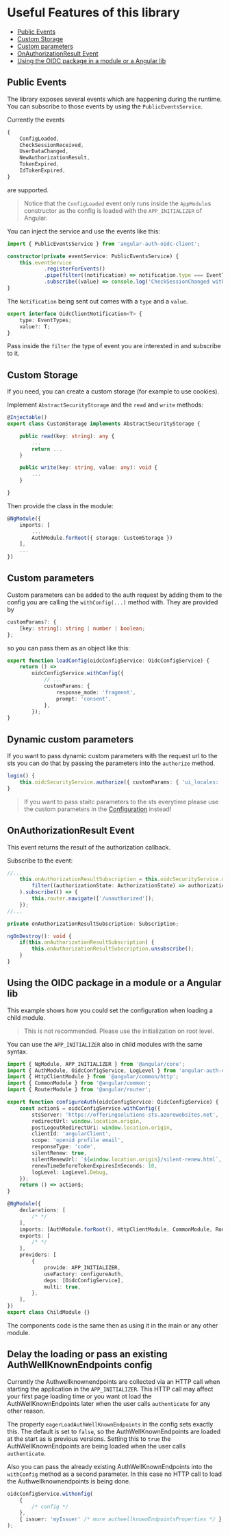 # Useful Features of this library

-   [Public Events](#public-events)
-   [Custom Storage](#custom-storage)
-   [Custom parameters](#custom-parameters)
-   [OnAuthorizationResult Event](#onauthorizationresult-event)
-   [Using the OIDC package in a module or a Angular lib](#using-the-oidc-package-in-a-module-or-a-angular-lib)

## Public Events

The library exposes several events which are happening during the runtime. You can subscribe to those events by using the `PublicEventsService`.

Currently the events

```typescript
{
    ConfigLoaded,
    CheckSessionReceived,
    UserDataChanged,
    NewAuthorizationResult,
    TokenExpired,
    IdTokenExpired,
}
```

are supported.

> Notice that the `ConfigLoaded` event only runs inside the `AppModule`s constructor as the config is loaded with the `APP_INITIALIZER` of Angular.

You can inject the service and use the events like this:

```typescript
import { PublicEventsService } from 'angular-auth-oidc-client';

constructor(private eventService: PublicEventsService) {
    this.eventService
            .registerForEvents()
            .pipe(filter((notification) => notification.type === EventTypes.CheckSessionReceived))
            .subscribe((value) => console.log('CheckSessionChanged with value ', value));
}
```

The `Notification` being sent out comes with a `type` and a `value`.

```ts
export interface OidcClientNotification<T> {
    type: EventTypes;
    value?: T;
}
```

Pass inside the `filter` the type of event you are interested in and subscribe to it.

## Custom Storage

If you need, you can create a custom storage (for example to use cookies).

Implement `AbstractSecurityStorage` and the `read` and `write` methods:

```typescript
@Injectable()
export class CustomStorage implements AbstractSecurityStorage {

    public read(key: string): any {
        ...
        return ...
    }

    public write(key: string, value: any): void {
        ...
    }

}
```

Then provide the class in the module:

```typescript
@NgModule({
    imports: [
        ...
        AuthModule.forRoot({ storage: CustomStorage })
    ],
    ...
})
```

## Custom parameters

Custom parameters can be added to the auth request by adding them to the config you are calling the `withConfig(...)` method with. They are provided by

```typescript
customParams?: {
    [key: string]: string | number | boolean;
};
```

so you can pass them as an object like this:

```typescript
export function loadConfig(oidcConfigService: OidcConfigService) {
    return () =>
        oidcConfigService.withConfig({
            // ...
            customParams: {
                response_mode: 'fragment',
                prompt: 'consent',
            },
        });
}
```

## Dynamic custom parameters

If you want to pass dynamic custom parameters with the request url to the sts you can do that by passing the parameters into the `authorize` method.

```typescript
login() {
    this.oidcSecurityService.authorize({ customParams: { 'ui_locales: 'de-CH' });
}

```

> If you want to pass staitc parameters to the sts everytime please use the custom parameters in the [Configuration](configuration.md) instead!

## OnAuthorizationResult Event

This event returns the result of the authorization callback.

Subscribe to the event:

```typescript
//...
    this.onAuthorizationResultSubscription = this.oidcSecurityService.onAuthorizationResult.pipe(
        filter((authorizationState: AuthorizationState) => authorizationResult.authorizationState === AuthorizationState.unauthorized)
    ).subscribe(() => {
        this.router.navigate(['/unauthorized']);
    });
//...

private onAuthorizationResultSubscription: Subscription;

ngOnDestroy(): void {
    if(this.onAuthorizationResultSubscription) {
        this.onAuthorizationResultSubscription.unsubscribe();
    }
}
```

## Using the OIDC package in a module or a Angular lib

This example shows how you could set the configuration when loading a child module.

> This is not recommended. Please use the initialization on root level.

You can use the `APP_INITIALIZER` also in child modules with the same syntax.

```typescript
import { NgModule, APP_INITIALIZER } from '@angular/core';
import { AuthModule, OidcConfigService, LogLevel } from 'angular-auth-oidc-client';
import { HttpClientModule } from '@angular/common/http';
import { CommonModule } from '@angular/common';
import { RouterModule } from '@angular/router';

export function configureAuth(oidcConfigService: OidcConfigService) {
    const action$ = oidcConfigService.withConfig({
        stsServer: 'https://offeringsolutions-sts.azurewebsites.net',
        redirectUrl: window.location.origin,
        postLogoutRedirectUri: window.location.origin,
        clientId: 'angularClient',
        scope: 'openid profile email',
        responseType: 'code',
        silentRenew: true,
        silentRenewUrl: `${window.location.origin}/silent-renew.html`,
        renewTimeBeforeTokenExpiresInSeconds: 10,
        logLevel: LogLevel.Debug,
    });
    return () => action$;
}

@NgModule({
    declarations: [
        /* */
    ],
    imports: [AuthModule.forRoot(), HttpClientModule, CommonModule, RouterModule],
    exports: [
        /* */
    ],
    providers: [
        {
            provide: APP_INITIALIZER,
            useFactory: configureAuth,
            deps: [OidcConfigService],
            multi: true,
        },
    ],
})
export class ChildModule {}
```

The components code is the same then as using it in the main or any other module.

## Delay the loading or pass an existing AuthWellKnownEndpoints config

Currently the Authwellknownendpoints are collected via an HTTP call when starting the application in the `APP_INITIALIZER`. This HTTP call may affect your first page loading time or you want ot load the AuthWellKnownEndpoints later when the user calls `authenticate` for any other reason.

The property `eagerLoadAuthWellKnownEndpoints` in the config sets exactly this. The default is set to `false`, so the AuthWellKnownEndpoints are loaded at the start as is previous versions. Setting this to `true` the AuthWellKnownEndpoints are being loaded when the user calls `authenticate`.

Also you can pass the already existing AuthWellKnownEndpoints into the `withConfig` method as a second parameter. In this case no HTTP call to load the Authwellknownendpoints is being done.

```ts
oidcConfigService.withonfig(
    {
        /* config */
    },
    { issuer: 'myIssuer' /* more authwellknownEndpointsProperties */ }
);
```

